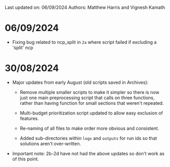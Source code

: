 Last updated on: 06/09/2024 Authors: Matthew Harris and Vignesh Kamath

# 06/09/2024

- Fixing bug related to ncp_split in `2a` where script failed if excluding a 'split' ncp

# 30/08/2024

-   Major updates from early August (old scripts saved in Archives):

    -   Remove multiple smaller scripts to make it simpler so there is now just one main preprocessing script that calls on three functions, rather than having function for small sections that weren't repeated.

    -   Multi-budget prioritization script updated to allow easy exclusion of features.

    -   Re-naming of all files to make order more obvious and consistent.

    -   Added sub-directories within `logs` and `outputs` for run ids so that solutions aren't over-written.

-   Important note: 2b-2d have not had the above updates so don't work as of this point.